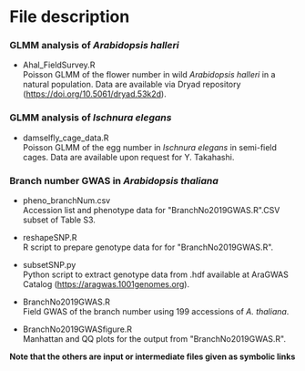 # File description

### GLMM analysis of *Arabidopsis halleri*

-   Ahal_FieldSurvey.R\
    Poisson GLMM of the flower number in wild *Arabidopsis halleri* in a natural population. Data are available via Dryad repository (<https://doi.org/10.5061/dryad.53k2d>).

### GLMM analysis of *Ischnura elegans*

-   damselfly_cage_data.R\
    Poisson GLMM of the egg number in *Ischnura elegans* in semi-field cages. Data are available upon request for Y. Takahashi.

### Branch number GWAS in *Arabidopsis thaliana*

-   pheno_branchNum.csv\
    Accession list and phenotype data for "BranchNo2019GWAS.R".CSV subset of Table S3.

-   reshapeSNP.R\
    R script to prepare genotype data for for "BranchNo2019GWAS.R".

-   subsetSNP.py\
    Python script to extract genotype data from .hdf available at AraGWAS Catalog (<https://aragwas.1001genomes.org>).

-   BranchNo2019GWAS.R\
    Field GWAS of the branch number using 199 accessions of *A. thaliana*.

-   BranchNo2019GWASfigure.R\
    Manhattan and QQ plots for the output from "BranchNo2019GWAS.R".

**Note that the others are input or intermediate files given as symbolic links**
